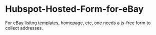 # Hubspot-Hosted-Form-for-eBay
For eBay lisitng templates, homepage, etc, one needs a js-free form to collect addresses.

